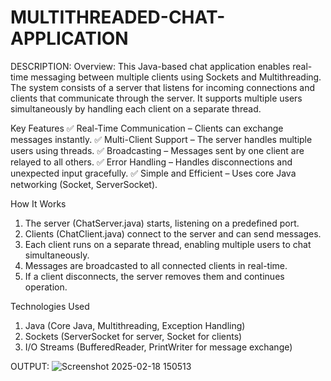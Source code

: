 # MULTITHREADED-CHAT-APPLICATION




DESCRIPTION:
Overview:
This Java-based chat application enables real-time messaging between multiple clients using Sockets and Multithreading. The system consists of a server that listens for incoming connections and clients that communicate through the server. It supports multiple users simultaneously by handling each client on a separate thread.

Key Features
✅ Real-Time Communication – Clients can exchange messages instantly.
✅ Multi-Client Support – The server handles multiple users using threads.
✅ Broadcasting – Messages sent by one client are relayed to all others.
✅ Error Handling – Handles disconnections and unexpected input gracefully.
✅ Simple and Efficient – Uses core Java networking (Socket, ServerSocket).

How It Works
1. The server (ChatServer.java) starts, listening on a predefined port.
2. Clients (ChatClient.java) connect to the server and can send messages.
3. Each client runs on a separate thread, enabling multiple users to chat simultaneously.
4. Messages are broadcasted to all connected clients in real-time.
5. If a client disconnects, the server removes them and continues operation.

Technologies Used
1. Java (Core Java, Multithreading, Exception Handling)
2. Sockets (ServerSocket for server, Socket for clients)
3. I/O Streams (BufferedReader, PrintWriter for message exchange)

OUTPUT: 
![Screenshot 2025-02-18 150513](https://github.com/user-attachments/assets/665d46e2-7a12-422d-b66f-d946508206c4)
